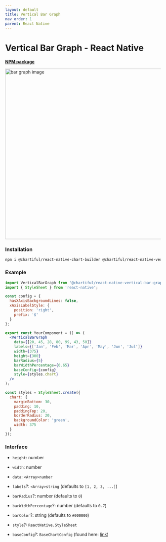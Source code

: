 ```yaml
---
layout: default
title: Vertical Bar Graph
nav_order: 1
parent: React Native
---
```


# Vertical Bar Graph - React Native

**[NPM package](https://www.npmjs.com/package/@chartiful/react-native-vertical-bar-graph)**

<p align="left">
  <img src="https://seanwatters.io/images/@chartiful-react-native-vertical-bar-graph.png" width="550px" alt="bar graph image">
</p>

### Installation

```bash
npm i @chartiful/react-native-chart-builder @chartiful/react-native-vertical-bar-graph
```

### Example

```jsx
import VerticalBarGraph from '@chartiful/react-native-vertical-bar-graph';
import { StyleSheet } from 'react-native';

const config = {
  hasXAxisBackgroundLines: false,
  xAxisLabelStyle: {
    position: 'right',
    prefix: '$'
  }
};

export const YourComponent = () => (
  <VerticalBarGraph
    data={[20, 45, 28, 80, 99, 43, 50]}
    labels={['Jan', 'Feb', 'Mar', 'Apr', 'May', 'Jun', 'Jul']}
    width={375}
    height={300}
    barRadius={5}
    barWidthPercentage={0.65}
    baseConfig={config}
    style={styles.chart}
  />
);

const styles = StyleSheet.create({
  chart: {
    marginBottom: 30,
    padding: 10,
    paddingTop: 20,
    borderRadius: 20,
    backgroundColor: 'green',
    width: 375
  }
});
```

### Interface

- `height`: number

- `width`: number

- `data`: `<Array>number`

- `labels`?: `<Array>string`  (defaults to `[1, 2, 3, ...]`)

- `barRadius`?: number  (defaults to `0`)

- `barWidthPercentage`?: number  (defaults to `0.7`)

- `barColor`?: string  (defaults to `#000000`)

- `style`?: `ReactNative.StyleSheet`

- `baseConfig`?: `BaseChartConfig` (found here: [link](https://chartiful.io/react-native))
